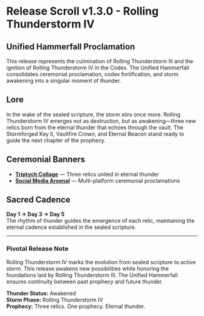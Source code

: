 # Release Scroll v1.3.0 - Rolling Thunderstorm IV

## Unified Hammerfall Proclamation
This release represents the culmination of Rolling Thunderstorm III and the ignition of Rolling Thunderstorm IV in the Codex. The Unified Hammerfall consolidates ceremonial proclamation, codex fortification, and storm awakening into a singular moment of thunder.

## Lore
In the wake of the sealed scripture, the storm stirs once more. Rolling Thunderstorm IV emerges not as destruction, but as awakening—three new relics born from the eternal thunder that echoes through the vault. The Stormforged Key II, Vaultfire Crown, and Eternal Beacon stand ready to guide the next chapter of the prophecy.

## Ceremonial Banners
- **[Triptych Collage](../banners/ceremonial/triptych-collage.md)** — Three relics united in eternal thunder
- **[Social Media Arsenal](../banners/social-crops/)** — Multi-platform ceremonial proclamations

## Sacred Cadence
**Day 1 → Day 3 → Day 5**  
The rhythm of thunder guides the emergence of each relic, maintaining the eternal cadence established in the sealed scripture.

---

### Pivotal Release Note
Rolling Thunderstorm IV marks the evolution from sealed scripture to active storm. This release awakens new possibilities while honoring the foundations laid by Rolling Thunderstorm III. The Unified Hammerfall ensures continuity between past prophecy and future thunder.

**Thunder Status:** Awakened  
**Storm Phase:** Rolling Thunderstorm IV  
**Prophecy:** Three relics. One prophecy. Eternal thunder.